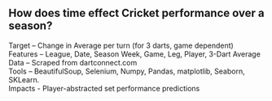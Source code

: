 ## How does time effect Cricket performance over a season?
Target – Change in Average per turn (for 3 darts, game dependent)  
Features – League, Date, Season Week, Game, Leg, Player, 3-Dart Average  
Data – Scraped from dartconnect.com  
Tools – BeautifulSoup, Selenium, Numpy, Pandas, matplotlib, Seaborn, SKLearn.  
Impacts - Player-abstracted set performance predictions
